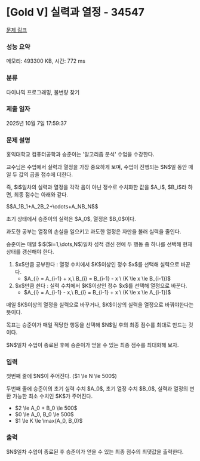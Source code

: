 # [Gold V] 실력과 열정 - 34547 

[문제 링크](https://www.acmicpc.net/problem/34547) 

### 성능 요약

메모리: 493300 KB, 시간: 772 ms

### 분류

다이나믹 프로그래밍, 불변량 찾기

### 제출 일자

2025년 10월 7일 17:59:37

### 문제 설명

<p>홍익대학교 컴퓨터공학과 승준이는 '알고리즘 분석' 수업을 수강한다.</p>

<p>교수님은 수업에서 실력과 열정을 가장 중요하게 보며, 수업이 진행되는 $N$일 동안 매일 두 값의 곱을 점수에 더한다.</p>

<p>즉, $i$일차의 실력과 열정을 각각 음이 아닌 정수로 수치화한 값을 $A_i$, $B_i$라 하면, 최종 점수는 아래와 같다.</p>

<p>$$A_1B_1+A_2B_2+\cdots+A_NB_N$$</p>

<p>초기 상태에서 승준이의 실력은 $A_0$, 열정은 $B_0$이다.</p>

<p>과도한 공부는 열정의 손실을 일으키고 과도한 열정은 자만을 불러 실력을 줄인다.</p>

<p>승준이는 매일 $i$($i=1,\dots,N$)일차 성적 갱신 전에 두 행동 중 하나를 선택해 현재 상태를 갱신해야 한다.</p>

<ol>
<li>$x$만큼 공부한다 : 열정 수치에서 $K$이상인 정수 $x$를 선택해 실력으로 바꾼다. 
<ul>
<li>$A_{i} = A_{i-1} + x,\  B_{i} = B_{i-1} - x \  (K \le x \le B_{i-1})$ </li>
</ul>
</li>
<li>$x$만큼 쉰다 : 실력 수치에서 $K$이상인 정수 $x$를 선택해 열정으로 바꾼다. 
<ul>
<li>$A_{i} = A_{i-1} - x,\  B_{i} = B_{i-1} + x \ (K \le x \le A_{i-1})$</li>
</ul>
</li>
</ol>

<p>매일 $K$이상의 열정을 실력으로 바꾸거나, $K$이상의 실력을 열정으로 바꿔야한다는 뜻이다.</p>

<p>목표는 승준이가 매일 적당한 행동을 선택해 $N$일 후의 최종 점수를 최대로 만드는 것이다.</p>

<p>$N$일차 수업이 종료된 후에 승준이가 얻을 수 있는 최종 점수를 최대화해 보자.</p>

### 입력 

 <p>첫번째 줄에 $N$이 주어진다. ($1 \le N \le 500$)</p>

<p>두번째 줄에 승준이의 초기 실력 수치 $A_0$, 초기 열정 수치 $B_0$, 실력과 열정의 변환 가능한 최소 수치인 $K$가 주어진다.</p>

<ul>
<li>$2 \le A_0 + B_0 \le 500$ </li>
<li>$0 \le A_0, B_0 \le 500$ </li>
<li>$1 \le K \le \max(A_0, B_0)$</li>
</ul>

### 출력 

 <p>$N$일차 수업이 종료된 후 승준이가 얻을 수 있는 최종 점수의 최댓값을 출력한다.</p>

